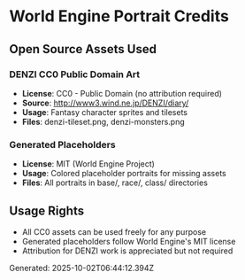 # World Engine Portrait Credits

## Open Source Assets Used

### DENZI CC0 Public Domain Art
- **License**: CC0 - Public Domain (no attribution required)  
- **Source**: http://www3.wind.ne.jp/DENZI/diary/
- **Usage**: Fantasy character sprites and tilesets
- **Files**: denzi-tileset.png, denzi-monsters.png

### Generated Placeholders
- **License**: MIT (World Engine Project)
- **Usage**: Colored placeholder portraits for missing assets
- **Files**: All portraits in base/, race/, class/ directories

## Usage Rights
- All CC0 assets can be used freely for any purpose
- Generated placeholders follow World Engine's MIT license
- Attribution for DENZI work is appreciated but not required

Generated: 2025-10-02T06:44:12.394Z
